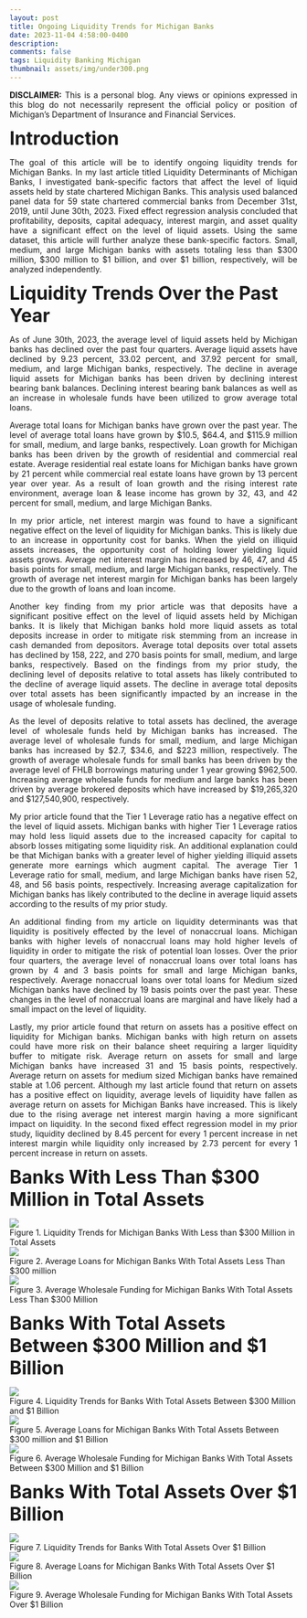 ```yaml
---
layout: post
title: Ongoing Liquidity Trends for Michigan Banks
date: 2023-11-04 4:58:00-0400
description: 
comments: false
tags: Liquidity Banking Michigan
thumbnail: assets/img/under300.png
---
```



<p align="justify"><b>DISCLAIMER:</b> This is a personal blog.  Any views or opinions expressed in this blog do not necessarily represent the official policy or position of Michigan’s Department of Insurance and Financial Services.   </p>


<p style="text-align: left;"><font size="+3"><b>Introduction</b></font></p>

<p align="justify">
The goal of this article will be to identify ongoing liquidity trends for Michigan Banks.  In my last article titled Liquidity Determinants of Michigan Banks, I investigated bank-specific factors that affect the level of liquid assets held by state chartered Michigan Banks.  This analysis used balanced panel data for 59 state chartered commercial banks from December 31st, 2019, until June 30th, 2023.  Fixed effect regression analysis concluded that profitability, deposits, capital adequacy, interest margin, and asset quality have a significant effect on the level of liquid assets.  Using the same dataset, this article will further analyze these bank-specific factors.  Small, medium, and large Michigan banks with assets totaling less than $300 million, $300 million to $1 billion, and over $1 billion, respectively, will be analyzed independently. 
</p>


<p style="text-align: left;"><font size="+3"><b>Liquidity Trends Over the Past Year</b></font></p>

<p align="justify">
As of June 30th, 2023, the average level of liquid assets held by Michigan banks has declined over the past four quarters.  Average liquid assets have declined by 9.23 percent, 33.02 percent, and 37.92 percent for small, medium, and large Michigan banks, respectively.  The decline in average liquid assets for Michigan banks has been driven by declining interest bearing bank balances.  Declining interest bearing bank balances as well as an increase in wholesale funds have been utilized to grow average total loans. 
</p>

<p align="justify">
Average total loans for Michigan banks have grown over the past year. The level of average total loans have grown by $10.5, $64.4, and $115.9 million for small, medium, and large banks, respectively.  Loan growth for Michigan banks has been driven by the growth of residential and commercial real estate.  Average residential real estate loans for Michigan banks have grown by 21 percent while commercial real estate loans have grown by 13 percent year over year.  As a result of loan growth and the rising interest rate environment, average loan & lease income has grown by 32, 43, and 42 percent for small, medium, and large Michigan Banks. 
</p>

<p align="justify">
In my prior article, net interest margin was found to have a significant negative effect on the level of liquidity for Michigan banks.  This is likely due to an increase in opportunity cost for banks.  When the yield on illiquid assets increases, the opportunity cost of holding lower yielding liquid assets grows.  Average net interest margin has increased by 46, 47, and 45 basis points for small, medium, and large Michigan banks, respectively.  The growth of average net interest margin for Michigan banks has been largely due to the growth of loans and loan income. 
</p>

<p align="justify">
Another key finding from my prior article was that deposits have a significant positive effect on the level of liquid assets held by Michigan banks.  It is likely that Michigan banks hold more liquid assets as total deposits increase in order to mitigate risk stemming from an increase in cash demanded from depositors.  Average total deposits over total assets has declined by 158, 222, and 270 basis points for small, medium, and large banks, respectively.  Based on the findings from my prior study, the declining level of deposits relative to total assets has likely contributed to the decline of average liquid assets.  The decline in average total deposits over total assets has been significantly impacted by an increase in the usage of wholesale funding. 
</p>

<p align="justify">
As the level of deposits relative to total assets has declined, the average level of wholesale funds held by Michigan banks has increased.  The average level of wholesale funds for small, medium, and large Michigan banks has increased by $2.7, $34.6, and $223 million, respectively.  The growth of average wholesale funds for small banks has been driven by the average level of FHLB borrowings maturing under 1 year growing $962,500.  Increasing average wholesale funds for medium and large banks has been driven by average brokered deposits which have increased by $19,265,320 and $127,540,900, respectively.  
</p>

<p align="justify">
My prior article found that the Tier 1 Leverage ratio has a negative effect on the level of liquid assets.  Michigan banks with higher Tier 1 Leverage ratios may hold less liquid assets due to the increased capacity for capital to absorb losses mitigating some liquidity risk.  An additional explanation could be that Michigan banks with a greater level of higher yielding illiquid assets generate more earnings which augment capital.  The average Tier 1 Leverage ratio for small, medium, and large Michigan banks have risen 52, 48, and 56 basis points, respectively.  Increasing average capitalization for Michigan banks has likely contributed to the decline in average liquid assets according to the results of my prior study. 
</p>

<p align="justify">
An additional finding from my article on liquidity determinants was that liquidity is positively effected by the level of nonaccrual loans.  Michigan banks with higher levels of nonaccrual loans may hold higher levels of liquidity in order to mitigate the risk of potential loan losses.  Over the prior four quarters, the average level of nonaccrual loans over total loans has grown by 4 and 3 basis points for small and large Michigan banks, respectively.  Average nonaccrual loans over total loans for Medium sized Michigan banks have declined by 19 basis points over the past year.  These changes in the level of nonaccrual loans are marginal and have likely had a small impact on the level of liquidity. 
</p>

<p align="justify">
Lastly, my prior article found that return on assets has a positive effect on liquidity for Michigan banks.  Michigan banks with high return on assets could have more risk on their balance sheet requiring a larger liquidity buffer to mitigate risk.  Average return on assets for small and large Michigan banks have increased 31 and 15 basis points, respectively.  Average return on assets for medium sized Michigan banks have remained stable at 1.06 percent.  Although my last article found that return on assets has a positive effect on liquidity, average levels of liquidity have fallen as average return on assets for Michigan Banks have increased.  This is likely due to the rising average net interest margin having a more significant impact on liquidity.  In the second fixed effect regression model in my prior study, liquidity declined by 8.45 percent for every 1 percent increase in net interest margin while liquidity only increased by 2.73 percent for every 1 percent increase in return on assets.
</p>



<p style="text-align: left;"><font size="+3"><b>Banks With Less Than $300 Million in Total Assets
</b></font></p>


<div class="img">
    <img class="col three" src="{{ site.baseurl }}/assets/img/under300.png">
</div>
Figure 1. Liquidity Trends for Michigan Banks With Less than $300 Million in Total Assets
<br />


<div class="img">
    <img class="col three" src="{{ site.baseurl }}/assets/img/TLunder300.png">
</div>
Figure 2.  Average Loans for Michigan Banks With Total Assets Less Than $300 million
<br />

<div class="img">
    <img class="col three" src="{{ site.baseurl }}/assets/img/WFunder300.png">
</div>
Figure 3.  Average Wholesale Funding for Michigan Banks With Total Assets Less Than $300 Million
<br />


<p style="text-align: left;"><font size="+3"><b>Banks With Total Assets Between $300 Million and $1 Billion</b></font></p>


<div class="img">
    <img class="col three" src="{{ site.baseurl }}/assets/img/300_1b.png">
</div>
Figure 4. Liquidity Trends for Banks With Total Assets Between $300 Million and $1 Billion
<br />

<div class="img">
    <img class="col three" src="{{ site.baseurl }}/assets/img/TL300_1b.png">
</div>
Figure 5.  Average Loans for Michigan Banks With Total Assets Between $300 million and $1 Billion
<br />

<div class="img">
    <img class="col three" src="{{ site.baseurl }}/assets/img/WF300_1b.png">
</div>
Figure 6.  Average Wholesale Funding for Michigan Banks With Total Assets Between $300 Million and $1 Billion
<br />

<p style="text-align: left;"><font size="+3"><b>Banks With Total Assets Over $1 Billion</b></font></p>


<div class="img">
    <img class="col three" src="{{ site.baseurl }}/assets/img/over1b.png">
</div>
Figure 7. Liquidity Trends for Banks With Total Assets Over $1 Billion
<br />

<div class="img">
    <img class="col three" src="{{ site.baseurl }}/assets/img/TLOver_1b.png">
</div>
Figure 8.  Average Loans for Michigan Banks With Total Assets Over $1 Billion
<br />

<div class="img">
    <img class="col three" src="{{ site.baseurl }}/assets/img/WFover_1b.png">
</div>
Figure 9.  Average Wholesale Funding for Michigan Banks With Total Assets Over $1 Billion
<br />